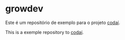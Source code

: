 # growdev

Este é um repositório de exemplo para o projeto [codaí](https://codai.growdev.com.br/).

This is a exemple repository to [codaí](https://codai.growdev.com.br/).
